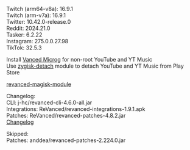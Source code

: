 Twitch (arm64-v8a): 16.9.1  
Twitch (arm-v7a): 16.9.1  
Twitter: 10.42.0-release.0  
Reddit: 2024.21.0  
Tasker: 6.2.22  
Instagram: 275.0.0.27.98  
TikTok: 32.5.3  

Install [Vanced Microg](https://github.com/TeamVanced/VancedMicroG/releases) for non-root YouTube and YT Music  
Use [zygisk-detach](https://github.com/j-hc/zygisk-detach) module to detach YouTube and YT Music from Play Store  

[revanced-magisk-module](https://github.com/j-hc/revanced-magisk-module)  

Changelog:  
CLI: j-hc/revanced-cli-4.6.0-all.jar  
Integrations: ReVanced/revanced-integrations-1.9.1.apk  
Patches: ReVanced/revanced-patches-4.8.2.jar  
[Changelog](https://github.com/ReVanced/revanced-patches/releases/tag/v4.8.2)  

Skipped:  
Patches: anddea/revanced-patches-2.224.0.jar    
